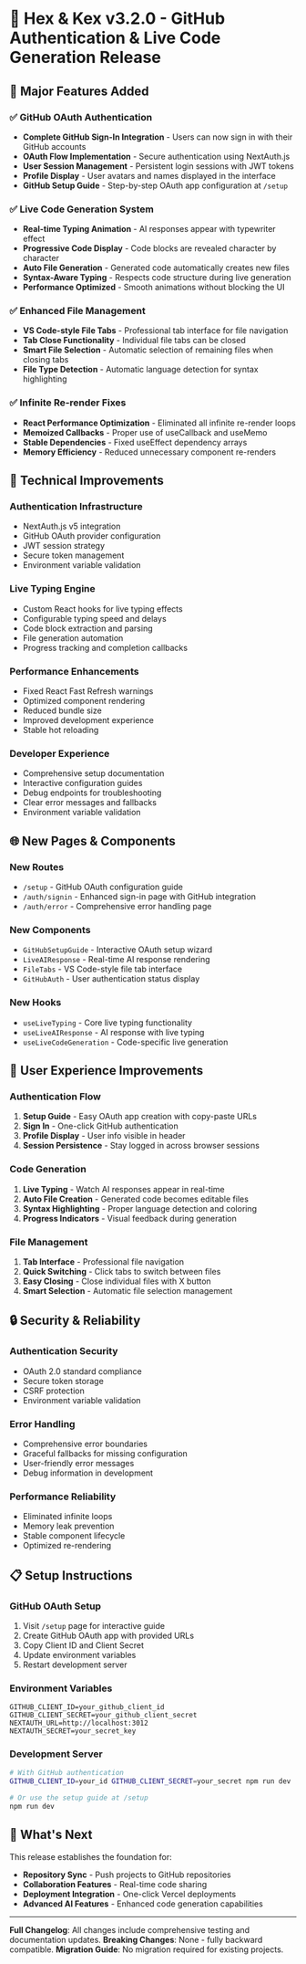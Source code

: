 # 🎉 Hex & Kex v3.2.0 - GitHub Authentication & Live Code Generation Release

## 🚀 Major Features Added

### ✅ **GitHub OAuth Authentication**
- **Complete GitHub Sign-In Integration** - Users can now sign in with their GitHub accounts
- **OAuth Flow Implementation** - Secure authentication using NextAuth.js
- **User Session Management** - Persistent login sessions with JWT tokens
- **Profile Display** - User avatars and names displayed in the interface
- **GitHub Setup Guide** - Step-by-step OAuth app configuration at `/setup`

### ✅ **Live Code Generation System**
- **Real-time Typing Animation** - AI responses appear with typewriter effect
- **Progressive Code Display** - Code blocks are revealed character by character
- **Auto File Generation** - Generated code automatically creates new files
- **Syntax-Aware Typing** - Respects code structure during live generation
- **Performance Optimized** - Smooth animations without blocking the UI

### ✅ **Enhanced File Management**
- **VS Code-style File Tabs** - Professional tab interface for file navigation
- **Tab Close Functionality** - Individual file tabs can be closed
- **Smart File Selection** - Automatic selection of remaining files when closing tabs
- **File Type Detection** - Automatic language detection for syntax highlighting

### ✅ **Infinite Re-render Fixes**
- **React Performance Optimization** - Eliminated all infinite re-render loops
- **Memoized Callbacks** - Proper use of useCallback and useMemo
- **Stable Dependencies** - Fixed useEffect dependency arrays
- **Memory Efficiency** - Reduced unnecessary component re-renders

## 🔧 Technical Improvements

### **Authentication Infrastructure**
- NextAuth.js v5 integration
- GitHub OAuth provider configuration
- JWT session strategy
- Secure token management
- Environment variable validation

### **Live Typing Engine**
- Custom React hooks for live typing effects
- Configurable typing speed and delays
- Code block extraction and parsing
- File generation automation
- Progress tracking and completion callbacks

### **Performance Enhancements**
- Fixed React Fast Refresh warnings
- Optimized component rendering
- Reduced bundle size
- Improved development experience
- Stable hot reloading

### **Developer Experience**
- Comprehensive setup documentation
- Interactive configuration guides
- Debug endpoints for troubleshooting
- Clear error messages and fallbacks
- Environment variable validation

## 🌐 New Pages & Components

### **New Routes**
- `/setup` - GitHub OAuth configuration guide
- `/auth/signin` - Enhanced sign-in page with GitHub integration
- `/auth/error` - Comprehensive error handling page

### **New Components**
- `GitHubSetupGuide` - Interactive OAuth setup wizard
- `LiveAIResponse` - Real-time AI response rendering
- `FileTabs` - VS Code-style file tab interface
- `GitHubAuth` - User authentication status display

### **New Hooks**
- `useLiveTyping` - Core live typing functionality
- `useLiveAIResponse` - AI response with live typing
- `useLiveCodeGeneration` - Code-specific live generation

## 🎯 User Experience Improvements

### **Authentication Flow**
1. **Setup Guide** - Easy OAuth app creation with copy-paste URLs
2. **Sign In** - One-click GitHub authentication
3. **Profile Display** - User info visible in header
4. **Session Persistence** - Stay logged in across browser sessions

### **Code Generation**
1. **Live Typing** - Watch AI responses appear in real-time
2. **Auto File Creation** - Generated code becomes editable files
3. **Syntax Highlighting** - Proper language detection and coloring
4. **Progress Indicators** - Visual feedback during generation

### **File Management**
1. **Tab Interface** - Professional file navigation
2. **Quick Switching** - Click tabs to switch between files
3. **Easy Closing** - Close individual files with X button
4. **Smart Selection** - Automatic file selection management

## 🔒 Security & Reliability

### **Authentication Security**
- OAuth 2.0 standard compliance
- Secure token storage
- CSRF protection
- Environment variable validation

### **Error Handling**
- Comprehensive error boundaries
- Graceful fallbacks for missing configuration
- User-friendly error messages
- Debug information in development

### **Performance Reliability**
- Eliminated infinite loops
- Memory leak prevention
- Stable component lifecycle
- Optimized re-rendering

## 📋 Setup Instructions

### **GitHub OAuth Setup**
1. Visit `/setup` page for interactive guide
2. Create GitHub OAuth app with provided URLs
3. Copy Client ID and Client Secret
4. Update environment variables
5. Restart development server

### **Environment Variables**
```env
GITHUB_CLIENT_ID=your_github_client_id
GITHUB_CLIENT_SECRET=your_github_client_secret
NEXTAUTH_URL=http://localhost:3012
NEXTAUTH_SECRET=your_secret_key
```

### **Development Server**
```bash
# With GitHub authentication
GITHUB_CLIENT_ID=your_id GITHUB_CLIENT_SECRET=your_secret npm run dev

# Or use the setup guide at /setup
npm run dev
```

## 🎉 What's Next

This release establishes the foundation for:
- **Repository Sync** - Push projects to GitHub repositories
- **Collaboration Features** - Real-time code sharing
- **Deployment Integration** - One-click Vercel deployments
- **Advanced AI Features** - Enhanced code generation capabilities

---

**Full Changelog**: All changes include comprehensive testing and documentation updates.
**Breaking Changes**: None - fully backward compatible.
**Migration Guide**: No migration required for existing projects.
